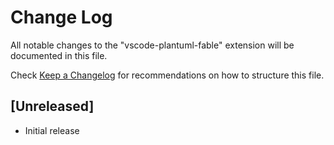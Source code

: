 # Change Log

All notable changes to the "vscode-plantuml-fable" extension will be documented in this file.

Check [Keep a Changelog](http://keepachangelog.com/) for recommendations on how to structure this file.

## [Unreleased]

- Initial release